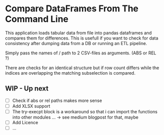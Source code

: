 # Compare DataFrames From The Command Line

This application loads tabular data from file into pandas dataframes and compares them for differences. This is usefull if you want to check for data consistency after dumping data from a DB or running an ETL pipeline.

Simply pass the names of / path to  2 CSV-files as arguments. (ABS or REL ?)

There are checks for an identical structure but if row count differs while the indices are overlapping the matching subselection is compared.

## WIP - Up next

- [ ] Check if abs or rel paths makes more sense
- [ ] Add XLSX support
- [ ] The try-execpt block is a workaround so that i can import the functions into other modules ... -> see medium blogpost for that, maybe
- [ ] Add Licence
- [ ] ...
